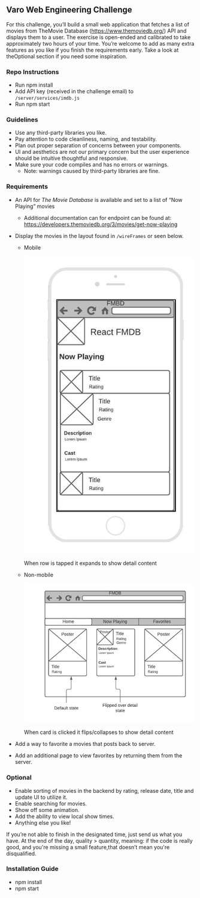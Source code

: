 ## Varo Web Engineering Challenge

For this challenge, you’ll build a small web application that fetches a list of movies from ​TheMovie Database​ (​https://www.themoviedb.org/​) API and displays them to a user. The exercise is open-ended and calibrated to take approximately two hours of your time. You’re welcome to add as many extra features as you like if you finish the requirements early. Take a look at theOptional​ section if you need some inspiration.

### Repo Instructions

- Run npm install
- Add API key (received in the challenge email) to `/server/services/imdb.js`
- Run npm start

### Guidelines

- Use any third-party libraries you like.
- Pay attention to code cleanliness, naming, and testability.
- Plan out proper separation of concerns between your components.
- UI and aesthetics are not our primary concern but the user experience should be intuitive thoughtful and responsive.
- Make sure your code compiles and has no errors or warnings.
  - Note: warnings caused by third-party libraries are fine.

### Requirements

- An API for _The Movie Database_ is available and set to a list of “Now Playing” movies
  - Additional documentation can for endpoint can be found at: https://developers.themoviedb.org/3/movies/get-now-playing
- Display the movies in the layout found in `/wireFrames` or seen below.

  - Mobile

    ![Mobile Wire Frame][mobilewireframe]

    When row is tapped it expands to show detail content

  - Non-mobile

    ![Non-Mobile Wire Frame][nonmobilewireframe]

    When card is clicked it flips/collapses to show detail content

- Add a way to favorite a movies that posts back to server.
- Add an additional page to view favorites by returning them from the server.

### Optional

- Enable sorting of movies in the backend by rating, release date, title and update UI to utilize it.
- Enable searching for movies.
- Show off some animation.
- Add the ability to view local show times.
- Anything else you like!

If you’re not able to finish in the designated time, just send us what you have. At the end of the day, quality > quantity, meaning: if the code is really good, and you're missing a small feature,that doesn’t mean you're disqualified.

[mobilewireframe]: wireFrames/webChallengeMobile.jpeg "Mobile Wire Frame"
[nonmobilewireframe]: wireFrames/webChallengeNonMobile.jpeg "Non-Mobile Wire Frame"

### Installation Guide

- npm install
- npm start
